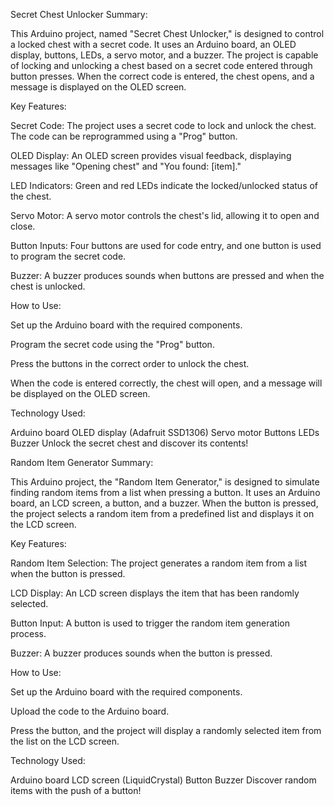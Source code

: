 Secret Chest Unlocker
Summary:

This Arduino project, named "Secret Chest Unlocker," is designed to control a locked chest with a secret code. It uses an Arduino board, an OLED display, buttons, LEDs, a servo motor, and a buzzer. The project is capable of locking and unlocking a chest based on a secret code entered through button presses. When the correct code is entered, the chest opens, and a message is displayed on the OLED screen.

Key Features:

Secret Code: The project uses a secret code to lock and unlock the chest. The code can be reprogrammed using a "Prog" button.

OLED Display: An OLED screen provides visual feedback, displaying messages like "Opening chest" and "You found: [item]."

LED Indicators: Green and red LEDs indicate the locked/unlocked status of the chest.

Servo Motor: A servo motor controls the chest's lid, allowing it to open and close.

Button Inputs: Four buttons are used for code entry, and one button is used to program the secret code.

Buzzer: A buzzer produces sounds when buttons are pressed and when the chest is unlocked.

How to Use:

Set up the Arduino board with the required components.

Program the secret code using the "Prog" button.

Press the buttons in the correct order to unlock the chest.

When the code is entered correctly, the chest will open, and a message will be displayed on the OLED screen.

Technology Used:

Arduino board
OLED display (Adafruit SSD1306)
Servo motor
Buttons
LEDs
Buzzer
Unlock the secret chest and discover its contents!

Random Item Generator
Summary:

This Arduino project, the "Random Item Generator," is designed to simulate finding random items from a list when pressing a button. It uses an Arduino board, an LCD screen, a button, and a buzzer. When the button is pressed, the project selects a random item from a predefined list and displays it on the LCD screen.

Key Features:

Random Item Selection: The project generates a random item from a list when the button is pressed.

LCD Display: An LCD screen displays the item that has been randomly selected.

Button Input: A button is used to trigger the random item generation process.

Buzzer: A buzzer produces sounds when the button is pressed.

How to Use:

Set up the Arduino board with the required components.

Upload the code to the Arduino board.

Press the button, and the project will display a randomly selected item from the list on the LCD screen.

Technology Used:

Arduino board
LCD screen (LiquidCrystal)
Button
Buzzer
Discover random items with the push of a button!
